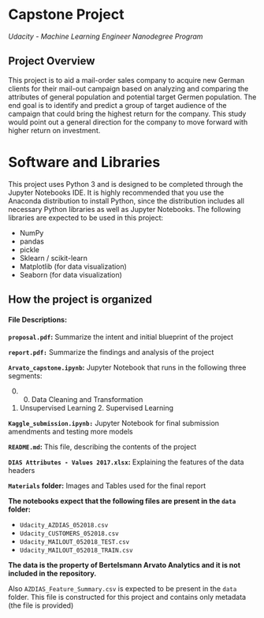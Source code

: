 # Capstone Project #

*Udacity - Machine Learning Engineer Nanodegree Program*

## Project Overview ##

This project is to aid a mail-order sales company to acquire new German clients for their mail-out campaign based on analyzing and comparing the attributes of general population and potential target Germen population. The end goal is to identify and predict a group of target audience of the campaign that could bring the highest return for the company. This study would point out a general direction for the company to move forward with higher return on investment.

# Software and Libraries #

This project uses Python 3 and is designed to be completed through the Jupyter Notebooks IDE. It is highly recommended that you use the Anaconda distribution to install Python, since the distribution includes all necessary Python libraries as well as Jupyter Notebooks. The following libraries are expected to be used in this project:

- NumPy
- pandas
- pickle
- Sklearn / scikit-learn
- Matplotlib (for data visualization)
- Seaborn (for data visualization)

## How the project is organized ##

#### File Descriptions:

**`proposal.pdf`:** Summarize the intent and initial blueprint of the project

**`report.pdf:`** Summarize the findings and analysis of the project

**`Arvato_capstone.ipynb`:** Jupyter Notebook that runs in the following three segments:

0. 0. Data Cleaning and Transformation
1. Unsupervised Learning
   2. Supervised Learning

**`Kaggle_submission.ipynb:`** Jupyter Notebook for final submission amendments and testing more models

**`README.md`:** This file, describing the contents of the project

**`DIAS Attributes - Values 2017.xlsx`:** Explaining the features of the data headers

**`Materials` folder:** Images and Tables used for the final report

**The notebooks expect that the following files are present in the `data` folder:**

- `Udacity_AZDIAS_052018.csv`
- `Udacity_CUSTOMERS_052018.csv`
- `Udacity_MAILOUT_052018_TEST.csv`
- `Udacity_MAILOUT_052018_TRAIN.csv`

**The data is the property of Bertelsmann Arvato Analytics and it is not included in the repository.**

Also `AZDIAS_Feature_Summary.csv` is expected to be present in the `data` folder. This file is constructed for this project and contains only metadata (the file is provided)